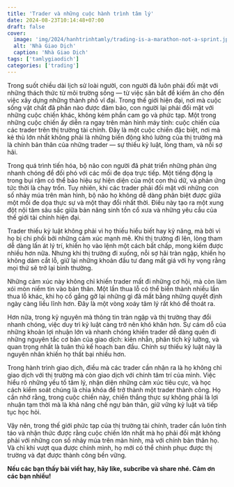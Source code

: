 ```yaml
---
title: 'Trader và những cuộc hành trình tâm lý'
date: 2024-08-23T10:14:48+07:00
draft: false
cover:
  image: 'img/2024/hanhtrinhtamly/trading-is-a-marathon-not-a-sprint.jpg'
  alt: 'Nhà Giao Dịch'
  caption: 'Nhà Giao Dịch'
tags: ['tamlygiaodich']
categories: ['trading']
---
```


Trong suốt chiều dài lịch sử loài người, con người đã luôn phải đối mặt với những thách thức từ môi trường sống — từ việc săn bắt để kiếm ăn cho đến việc xây dựng những thành phố vĩ đại. Trong thế giới hiện đại, nơi mà cuộc sống vật chất đã phần nào được đảm bảo, con người lại phải đối mặt với những cuộc chiến khác, không kém phần cam go và phức tạp. Một trong những cuộc chiến ấy diễn ra ngay trên màn hình máy tính: cuộc chiến của các trader trên thị trường tài chính. Đây là một cuộc chiến đặc biệt, nơi mà kẻ thù lớn nhất không phải là những biến động khó lường của thị trường mà là chính bản thân của những trader — sự thiếu kỷ luật, lòng tham, và nỗi sợ hãi.

Trong quá trình tiến hóa, bộ não con người đã phát triển những phản ứng nhanh chóng để đối phó với các mối đe dọa trực tiếp. Một tiếng động lạ trong bụi rậm có thể báo hiệu sự hiện diện của một con thú dữ, và phản ứng tức thời là chạy trốn. Tuy nhiên, khi các trader phải đối mặt với những con số nhảy múa trên màn hình, bộ não họ không dễ dàng phân biệt được giữa một mối đe dọa thực sự và một thay đổi nhất thời. Điều này tạo ra một xung đột nội tâm sâu sắc giữa bản năng sinh tồn cổ xưa và những yêu cầu của thế giới tài chính hiện đại.

Trader thiếu kỷ luật không phải vì họ thiếu hiểu biết hay kỹ năng, mà bởi vì họ bị chi phối bởi những cảm xúc mạnh mẽ. Khi thị trường đi lên, lòng tham dễ dàng lấn át lý trí, khiến họ vào lệnh một cách bất chấp, mong kiếm được nhiều hơn nữa. Nhưng khi thị trường đi xuống, nỗi sợ hãi tràn ngập, khiến họ không dám cắt lỗ, giữ lại những khoản đầu tư đang mất giá với hy vọng rằng mọi thứ sẽ trở lại bình thường.

Những cảm xúc này không chỉ khiến trader mất đi những cơ hội, mà còn làm xói mòn niềm tin vào bản thân. Một lần thua lỗ có thể biến thành nhiều lần thua lỗ khác, khi họ cố gắng gỡ lại những gì đã mất bằng những quyết định ngày càng liều lĩnh hơn. Đây là một vòng xoáy tâm lý rất khó để thoát ra.

Hơn nữa, trong kỷ nguyên mà thông tin tràn ngập và thị trường thay đổi nhanh chóng, việc duy trì kỷ luật càng trở nên khó khăn hơn. Sự cám dỗ của những khoản lợi nhuận lớn và nhanh chóng khiến trader dễ dàng quên đi những nguyên tắc cơ bản của giao dịch: kiên nhẫn, phân tích kỹ lưỡng, và quan trọng nhất là tuân thủ kế hoạch ban đầu. Chính sự thiếu kỷ luật này là nguyên nhân khiến họ thất bại nhiều hơn.

Trong hành trình giao dịch, điều mà các trader cần nhận ra là họ không chỉ giao dịch với thị trường mà còn giao dịch với chính tâm trí của mình. Việc hiểu rõ những yếu tố tâm lý, nhận diện những cảm xúc tiêu cực, và học cách kiểm soát chúng là chìa khóa để trở thành một trader thành công. Họ cần nhớ rằng, trong cuộc chiến này, chiến thắng thực sự không phải là lợi nhuận tạm thời mà là khả năng chế ngự bản thân, giữ vững kỷ luật và tiếp tục học hỏi.

Vậy nên, trong thế giới phức tạp của thị trường tài chính, trader cần luôn tỉnh táo và nhận thức được rằng cuộc chiến lớn nhất mà họ phải đối mặt không phải với những con số nhảy múa trên màn hình, mà với chính bản thân họ. Và chỉ khi vượt qua được chính mình, họ mới có thể chinh phục được thị trường và đạt được thành công bền vững.

**Nếu các bạn thấy bài viết hay, hãy like, subcribe và share nhé. Cảm ơn các bạn nhiều!**
